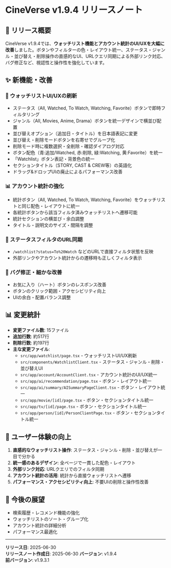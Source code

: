 # CineVerse v1.9.4 リリースノート

## 🎉 リリース概要

CineVerse v1.9.4では、**ウォッチリスト機能とアカウント統計のUI/UXを大幅に改善**しました。ボタンやフィルターの色・レイアウト統一、ステータス・ジャンル・並び替え・削除操作の直感的なUI、URLクエリ同期による外部リンク対応、バグ修正など、視認性と操作性を強化しています。

## ✨ 新機能・改善

### 📝 ウォッチリストUI/UXの刷新
- ステータス（All, Watched, To Watch, Watching, Favorite）ボタンで即時フィルタリング
- ジャンル（All, Movies, Anime, Drama）ボタンを統一デザインで横並び配置
- 並び替えオプション（追加日・タイトル）を日本語表記に変更
- 並び替え・削除モードボタンを右寄せでグループ化
- 削除モード時に複数選択・全削除・確認ダイアログ対応
- ボタン配色（青:追加/Watched, 赤:削除, 緑:Watching, 黄:Favorite）を統一
- 「Watchlist」ボタン表記・背景色の統一
- セクションタイトル（STORY, CAST & CREW等）の英語化
- ドラッグ&ドロップUIの廃止によるパフォーマンス改善

### 📊 アカウント統計の強化
- 統計ボタン（All, Watched, To Watch, Watching, Favorite）をウォッチリストと同じ配色・レイアウトに統一
- 各統計ボタンから該当フィルタ済みウォッチリストへ遷移可能
- 統計セクションの横並び・余白調整
- タイトル・説明文のサイズ・間隔を調整

### 🔗 ステータスフィルタのURL同期
- `/watchlist?status=To%20Watch` などのURLで直接フィルタ状態を反映
- 外部リンクやアカウント統計からの遷移時も正しくフィルタ表示

### 🐛 バグ修正・細かな改善
- お気に入り（ハート）ボタンのレスポンス改善
- ボタンのクリック範囲・アクセシビリティ向上
- UIの余白・配置バランス調整

## 📊 変更統計

- **変更ファイル数**: 15ファイル
- **追加行数**: 約517行
- **削除行数**: 約197行
- **主な変更ファイル**:
  - `src/app/watchlist/page.tsx` - ウォッチリストUI/UX刷新
  - `src/components/WatchlistClient.tsx` - ステータス・ジャンル・削除・並び替えUI
  - `src/app/account/AccountClient.tsx` - アカウント統計のUI/UX統一
  - `src/app/ai/recommendation/page.tsx` - ボタン・レイアウト統一
  - `src/app/ai/summary/AISummaryPageClient.tsx` - ボタン・レイアウト統一
  - `src/app/movie/[id]/page.tsx` - ボタン・セクションタイトル統一
  - `src/app/tv/[id]/page.tsx` - ボタン・セクションタイトル統一
  - `src/app/person/[id]/PersonClientPage.tsx` - ボタン・セクションタイトル統一

## 🎯 ユーザー体験の向上

1. **直感的なウォッチリスト操作**: ステータス・ジャンル・削除・並び替えが一目で分かる
2. **統一感のあるデザイン**: 全ページで一貫した配色・レイアウト
3. **外部リンク対応**: URLクエリでのフィルタ同期
4. **アカウント統計の活用**: 統計から直接ウォッチリストへ遷移
5. **パフォーマンス・アクセシビリティ向上**: 不要UIの削除と操作性改善

## 🚀 今後の展望

- 検索履歴・レコメンド機能の強化
- ウォッチリストのソート・グループ化
- アカウント統計の詳細分析
- パフォーマンス最適化

---

**リリース日**: 2025-06-30  
**リリースノート作成日**: 2025-06-30
**バージョン**: v1.9.4  
**前バージョン**: v1.9.3.1 